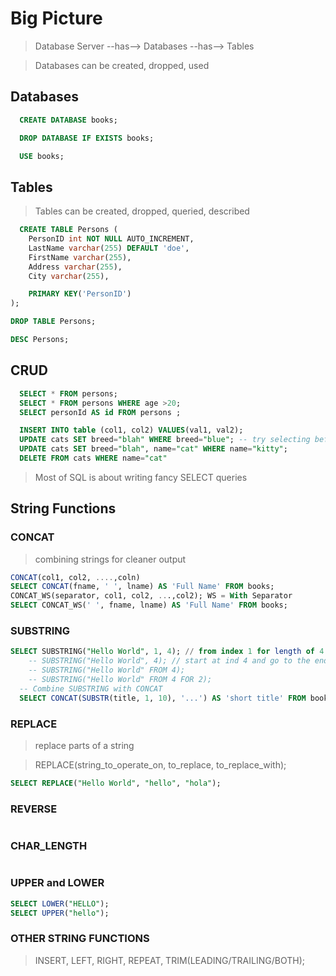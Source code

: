 # Big Picture

> Database Server --has--> Databases --has--> Tables

> Databases can be created, dropped, used

## Databases

```sql
  CREATE DATABASE books;

  DROP DATABASE IF EXISTS books;

  USE books;

```

## Tables

> Tables can be created, dropped, queried, described

```sql
  CREATE TABLE Persons (
    PersonID int NOT NULL AUTO_INCREMENT,
    LastName varchar(255) DEFAULT 'doe',
    FirstName varchar(255),
    Address varchar(255),
    City varchar(255),

    PRIMARY KEY('PersonID')
);

DROP TABLE Persons;

DESC Persons;
```

## CRUD

```sql
  SELECT * FROM persons;
  SELECT * FROM persons WHERE age >20;
  SELECT personId AS id FROM persons ;

  INSERT INTO table (col1, col2) VALUES(val1, val2);
  UPDATE cats SET breed="blah" WHERE breed="blue"; -- try selecting before updating
  UPDATE cats SET breed="blah", name="cat" WHERE name="kitty";
  DELETE FROM cats WHERE name="cat"

```

> Most of SQL is about writing fancy SELECT queries

## String Functions

### CONCAT

> combining strings for cleaner output

```sql
CONCAT(col1, col2, ....,coln)
SELECT CONCAT(fname, ' ', lname) AS 'Full Name' FROM books;
CONCAT_WS(separator, col1, col2, ...,col2); WS = With Separator
SELECT CONCAT_WS(' ', fname, lname) AS 'Full Name' FROM books;
```

### SUBSTRING

```sql
SELECT SUBSTRING("Hello World", 1, 4); // from index 1 for length of 4
    -- SUBSTRING("Hello World", 4); // start at ind 4 and go to the end
    -- SUBSTRING("Hello World" FROM 4);
    -- SUBSTRING("Hello World" FROM 4 FOR 2);
  -- Combine SUBSTRING with CONCAT
  SELECT CONCAT(SUBSTR(title, 1, 10), '...') AS 'short title' FROM books;
```

### REPLACE

> replace parts of a string

> REPLACE(string_to_operate_on, to_replace, to_replace_with);

```sql
SELECT REPLACE("Hello World", "hello", "hola");
```

### REVERSE

```sql SELECT REVERSE("HELLO WORLD");

```

### CHAR_LENGTH

```sql SELECT CHAR_LENGTH("Hello");

```

### UPPER and LOWER

```sql
SELECT LOWER("HELLO");
SELECT UPPER("hello");
```

### OTHER STRING FUNCTIONS

> INSERT, LEFT, RIGHT, REPEAT, TRIM(LEADING/TRAILING/BOTH);
